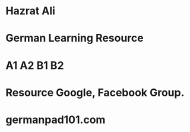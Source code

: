 # Hazrat Ali

# German Learning Resource 

# A1 A2 B1 B2

# Resource Google, Facebook Group.

# germanpad101.com